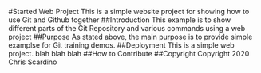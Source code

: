 #Started Web Project
This is a simple website project for showing how to use Git and Github together
##Introduction
This example is to show different parts of the Git Repository and various commands using a web project
##Purpose
As stated above, the main purpose is to provide simple examplse for Git training demos.
##Deployment
This is a simple web project. blah blah blah
##How to Contribute
##Copyright
Copyright 2020 Chris Scardino
